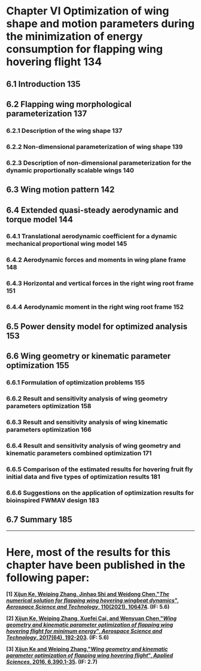 ﻿# Chapter VI Optimization of wing shape and motion parameters during the minimization of energy consumption for flapping wing hovering flight	134

## 6.1 Introduction																135

## 6.2 Flapping wing morphological parameterization												137

### 6.2.1 Description of the wing shape														137

### 6.2.2 Non-dimensional parameterization of wing shape											139

### 6.2.3 Description of non-dimensional parameterization for the dynamic proportionally scalable wings						140

## 6.3 Wing motion pattern															142

## 6.4 Extended quasi-steady aerodynamic and torque model											144

### 6.4.1 Translational aerodynamic coefficient for a dynamic mechanical proportional wing model						145

### 6.4.2 Aerodynamic forces and moments in wing plane frame											148

### 6.4.3 Horizontal and vertical forces in the right wing root frame										151

### 6.4.4 Aerodynamic moment in the right wing root frame											152

## 6.5 Power density model for optimized analysis												153

## 6.6 Wing geometry or kinematic parameter optimization											155

### 6.6.1 Formulation of optimization problems													155

### 6.6.2 Result and sensitivity analysis of wing geometry parameters optimization								158

### 6.6.3 Result and sensitivity analysis of wing kinematic parameters optimization								166

### 6.6.4 Result and sensitivity analysis of wing geometry and kinematic parameters combined optimization					171

### 6.6.5 Comparison of the estimated results for hovering fruit fly initial data and five types of optimization results			181

### 6.6.6 Suggestions on the application of optimization results for bioinspired FWMAV design	   						183

## 6.7 Summary																	185

--------------------------------------------------------------------------------------------------------- 
# Here, most of the results for this chapter have been published in the following paper:

**[1] [Xijun Ke, Weiping Zhang, Jinhao Shi and Weidong Chen,"*The numerical solution for flapping wing hovering wingbeat dynamics*", ***Aerospace Science and Technology***, 110(2021), 106474](https://doi.org/10.1016/j.ast.2020.106474). (IF: 5.6)**

**[2] [Xijun Ke, Weiping Zhang, Xuefei Cai, and Wenyuan Chen,"*Wing geometry and kinematic parameter optimization of flapping wing hovering flight for minimum energy*", ***Aerospace Science and Technology***, 2017(64), 192-203](https://doi.org/10.1016/j.ast.2017.01.019). (IF: 5.6)**

**[3] [Xijun Ke and Weiping Zhang,"*Wing geometry and kinematic parameter optimization of flapping wing hovering flight*", ***Applied Sciences***, 2016, 6,390,1-35](https://doi.org/10.3390/app6120390). (IF: 2.7)**